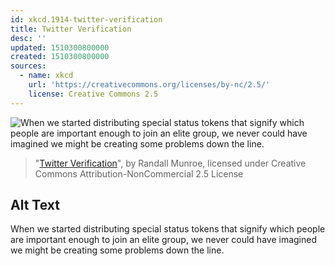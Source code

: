 ```yaml
---
id: xkcd.1914-twitter-verification
title: Twitter Verification
desc: ''
updated: 1510300800000
created: 1510300800000
sources:
  - name: xkcd
    url: 'https://creativecommons.org/licenses/by-nc/2.5/'
    license: Creative Commons 2.5
---
```

![When we started distributing special status tokens that signify which people are important enough to join an elite group, we never could have imagined we might be creating some problems down the line.](https://imgs.xkcd.com/comics/twitter_verification.png)
> "[Twitter Verification](https://xkcd.com/1914/)", by Randall Munroe, licensed under Creative Commons Attribution-NonCommercial 2.5 License

## Alt Text
When we started distributing special status tokens that signify which people are important enough to join an elite group, we never could have imagined we might be creating some problems down the line.
